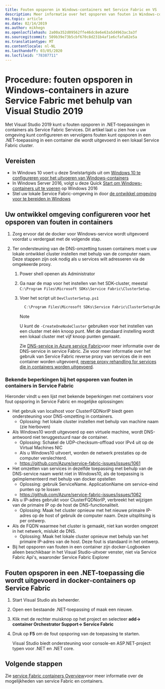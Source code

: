 ```yaml
---
title: Fouten opsporen in Windows-containers met Service Fabric en VS
description: Meer informatie over het opsporen van fouten in Windows-containers in azure Service Fabric met behulp van Visual Studio 2019.
ms.topic: article
ms.date: 02/14/2019
ms.author: mikhegn
ms.openlocfilehash: 2a00a352d09562ffe46dc8e6e63a5d4963ac3a3f
ms.sourcegitcommit: 509b39e73b5cbf670c8d231b4af1e6cfafa82e5a
ms.translationtype: MT
ms.contentlocale: nl-NL
ms.lasthandoff: 03/05/2020
ms.locfileid: "78387711"
---
```

# <a name="how-to-debug-windows-containers-in-azure-service-fabric-using-visual-studio-2019"></a>Procedure: fouten opsporen in Windows-containers in azure Service Fabric met behulp van Visual Studio 2019

Met Visual Studio 2019 kunt u fouten opsporen in .NET-toepassingen in containers als Service Fabric Services. Dit artikel laat u zien hoe u uw omgeving kunt configureren en vervolgens fouten kunt opsporen in een .NET-toepassing in een container die wordt uitgevoerd in een lokaal Service Fabric cluster.

## <a name="prerequisites"></a>Vereisten

* In Windows 10 voert u deze Snelstartgids uit om [Windows 10 te configureren voor het uitvoeren van Windows-containers](https://docs.microsoft.com/virtualization/windowscontainers/quick-start/quick-start-windows-10)
* In Windows Server 2016, volgt u deze Quick [Start om Windows-containers uit te voeren](https://docs.microsoft.com/virtualization/windowscontainers/quick-start/quick-start-windows-server) op Windows 2016
* Stel uw lokale Service Fabric-omgeving in door [de ontwikkel omgeving voor te bereiden in Windows](https://docs.microsoft.com/azure/service-fabric/service-fabric-get-started)

## <a name="configure-your-developer-environment-to-debug-containers"></a>Uw ontwikkel omgeving configureren voor het opsporen van fouten in containers

1. Zorg ervoor dat de docker voor Windows-service wordt uitgevoerd voordat u verdergaat met de volgende stap.

1. Ter ondersteuning van de DNS-omzetting tussen containers moet u uw lokale ontwikkel cluster instellen met behulp van de computer naam. Deze stappen zijn ook nodig als u services wilt adresseren via de omgekeerde proxy.
   1. Power shell openen als Administrator
   2. Ga naar de map voor het instellen van het SDK-cluster, meestal `C:\Program Files\Microsoft SDKs\Service Fabric\ClusterSetup`.
   3. Voer het script uit `DevClusterSetup.ps1`

      ``` PowerShell
        C:\Program Files\Microsoft SDKs\Service Fabric\ClusterSetup\DevClusterSetup.ps1
      ```

      > [!NOTE]
      > U kunt de `-CreateOneNodeCluster` gebruiken voor het instellen van een cluster met één knoop punt. Met de standaard instelling wordt een lokaal cluster met vijf knoop punten gemaakt.
      >

      Zie [DNS-service in Azure service Fabric](https://docs.microsoft.com/azure/service-fabric/service-fabric-dnsservice)voor meer informatie over de DNS-service in service Fabric. Zie voor meer informatie over het gebruik van Service Fabric reverse proxy van services die in een container worden uitgevoerd, [reverse proxy rehandling for services die in containers worden uitgevoerd](service-fabric-reverseproxy.md#special-handling-for-services-running-in-containers).

### <a name="known-limitations-when-debugging-containers-in-service-fabric"></a>Bekende beperkingen bij het opsporen van fouten in containers in Service Fabric

Hieronder vindt u een lijst met bekende beperkingen met containers voor fout opsporing in Service Fabric en mogelijke oplossingen:

* Het gebruik van localhost voor ClusterFQDNorIP biedt geen ondersteuning voor DNS-omzetting in containers.
    * Oplossing: het lokale cluster instellen met behulp van machine naam (zie hierboven)
* Als Windows10 wordt uitgevoerd op een virtuele machine, wordt DNS-antwoord niet teruggestuurd naar de container.
    * Oplossing: Schakel de UDP-checksum-offload voor IPv4 uit op de Virtual Machines NIC
    * Als u Windows10 uitvoert, worden de netwerk prestaties op de computer verslechterd.
    * https://github.com/Azure/service-fabric-issues/issues/1061
* Het omzetten van services in dezelfde toepassing met behulp van de DNS-service naam werkt niet in Windows10, als de toepassing is geïmplementeerd met behulp van docker opstellen
    * Oplossing: gebruik ServiceName. ApplicationName om service-eind punten op te lossen
    * https://github.com/Azure/service-fabric-issues/issues/1062
* Als u IP-adres gebruikt voor ClusterFQDNorIP, verbreekt het wijzigen van de primaire IP op de host de DNS-functionaliteit.
    * Oplossing: Maak het cluster opnieuw met het nieuwe primaire IP-adres op de host of gebruik de computer naam. Deze uitsplitsing is per ontwerp.
* Als de FQDN waarmee het cluster is gemaakt, niet kan worden omgezet in het netwerk, mislukt de DNS.
    * Oplossing: Maak het lokale cluster opnieuw met behulp van het primaire IP-adres van de host. Deze fout is standaard in het ontwerp.
* Bij het opsporen van fouten in een container zijn docker-Logboeken alleen beschikbaar in het Visual Studio-uitvoer venster, niet via Service Fabric Api's, waaronder Service Fabric Explorer

## <a name="debug-a-net-application-running-in-docker-containers-on-service-fabric"></a>Fouten opsporen in een .NET-toepassing die wordt uitgevoerd in docker-containers op Service Fabric

1. Start Visual Studio als beheerder.

1. Open een bestaande .NET-toepassing of maak een nieuwe.

1. Klik met de rechter muisknop op het project en selecteer **add-> container Orchestrator Support-> Service Fabric**

1. Druk op **F5** om de fout opsporing van de toepassing te starten.

    Visual Studio biedt ondersteuning voor console-en ASP.NET-project typen voor .NET en .NET core.

## <a name="next-steps"></a>Volgende stappen
Zie [service Fabric containers Overview](service-fabric-containers-overview.md)voor meer informatie over de mogelijkheden van service Fabric en containers.
